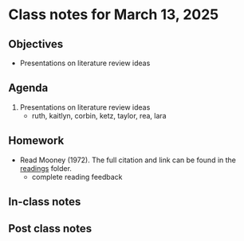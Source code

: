 # Class notes for March 13, 2025

## Objectives
- Presentations on literature review ideas

## Agenda
1. Presentations on literature review ideas
	- ruth, kaitlyn, corbin, ketz, taylor, rea, lara

## Homework
- Read Mooney (1972). The full citation and link can be found in the 
[readings](../readings) folder.
	- complete reading feedback

## In-class notes

## Post class notes